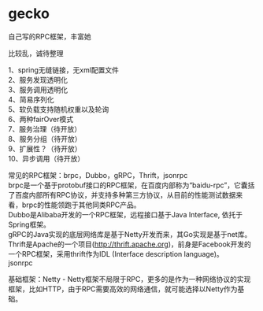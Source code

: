 # gecko<br/>

自己写的RPC框架，丰富她<br/>

比较乱，诚待整理<br/>


1、spring无缝链接，无xml配置文件<br/>
2、服务发现透明化<br/>
3、服务调用透明化<br/>
4、简易序列化 <br/>
5、软负载支持随机权重以及轮询  <br/>
6、两种fairOver模式    <br>
7、服务治理（待开放）   <br>
8、服务分组（待开放）   <br>
9、扩展性？（待开放）   <br>
10、异步调用（待开放）   <br>


常见的RPC框架：brpc，Dubbo，gRPC，Thrift，jsonrpc   <br>
brpc是一个基于protobuf接口的RPC框架，在百度内部称为“baidu-rpc”，它囊括了百度内部所有RPC协议，并支持多种第三方协议，从目前的性能测试数据来看，brpc的性能领跑于其他同类RPC产品。   <br>
Dubbo是Alibaba开发的一个RPC框架，远程接口基于Java Interface, 依托于Spring框架。   <br>
gRPC的Java实现的底层网络库是基于Netty开发而来，其Go实现是基于net库。   <br>
Thrift是Apache的一个项目(http://thrift.apache.org)，前身是Facebook开发的一个RPC框架，采用thrift作为IDL (Interface description language)。   <br>
jsonrpc   <br>


基础框架：Netty - Netty框架不局限于RPC，更多的是作为一种网络协议的实现框架，比如HTTP，由于RPC需要高效的网络通信，就可能选择以Netty作为基础。   <br>
